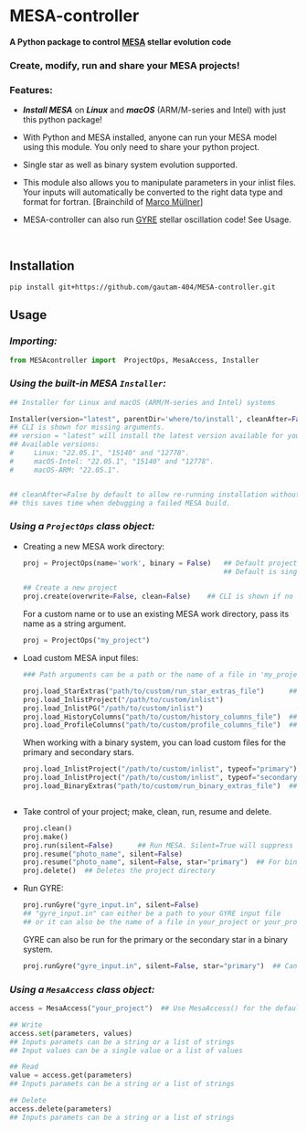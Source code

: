 # MESA-controller

<!-- <a href="https://zenodo.org/badge/latestdoi/589065195"><img src="https://zenodo.org/badge/589065195.svg" alt="DOI" width=150></a> -->

#### A Python package to control [MESA](https://github.com/MESAHub/mesa) stellar evolution code


### Create, modify, run and share your MESA projects!  

### Features:

  * ***Install MESA*** on ***Linux*** and ***macOS*** (ARM/M-series and Intel) with just this python package!

  * With Python and MESA installed, anyone can run your MESA model using this module. You only need to share your python project.
  
  * Single star as well as binary system evolution supported.

  * This module also allows you to manipulate parameters in your inlist files. Your inputs will automatically be converted to the right data type and format for fortran. [Brainchild of [Marco Müllner](https://github.com/MarcoMuellner/PyMesaHandler)]

  * MESA-controller can also run [GYRE](https://github.com/rhdtownsend/gyre) stellar oscillation code! See Usage.



<br>

## Installation
```
pip install git+https://github.com/gautam-404/MESA-controller.git
```

## Usage

### ***Importing:***
  ```python
  from MESAcontroller import  ProjectOps, MesaAccess, Installer
  ```
  
  
### ***Using the built-in MESA `Installer`:***
  ```python
  ## Installer for Linux and macOS (ARM/M-series and Intel) systems
  
  Installer(version="latest", parentDir='where/to/install', cleanAfter=False )     
  ## CLI is shown for missing arguments.  
  ## version = "latest" will install the latest version available for your system.
  ## Available versions: 
  #     Linux: "22.05.1", "15140" and "12778".
  #     macOS-Intel: "22.05.1", "15140" and "12778".  
  #     macOS-ARM: "22.05.1".
 
  
  ## cleanAfter=False by default to allow re-running installation without removing downloaded files, 
  ## this saves time when debugging a failed MESA build.
  ```
  
### ***Using a `ProjectOps` class object:***
  * Creating a new MESA work directory:
    ```python
    proj = ProjectOps(name='work', binary = False)   ## Default project name is 'work'. 
                                                     ## Default is single star evolution.

    ## Create a new project
    proj.create(overwrite=False, clean=False)    ## CLI is shown if no arguments are passed                       
    ```
    For a custom name or to use an existing MESA work directory, pass its name as a string argument.
    ```python
    proj = ProjectOps("my_project")
    ```
  * Load custom MESA input files:
    ```python
    ### Path arguments can be a path or the name of a file in 'my_project' directory ###
    
    proj.load_StarExtras("path/to/custom/run_star_extras_file")      ## Load custom run_star_extras.f90
    proj.load_InlistProject("/path/to/custom/inlist")                       ## Load custom inlist_project 
    proj.load_InlistPG("/path/to/custom/inlist")                       ## Load custom inlist_pgstar    
    proj.load_HistoryColumns("path/to/custom/history_columns_file")  ## Load custom history_columns
    proj.load_ProfileColumns("path/to/custom/profile_columns_file")  ## Load custom profile_columns
    ```
    When working with a binary system, you can load custom files for the primary and secondary stars.
    ```python
    proj.load_InlistProject("/path/to/custom/inlist", typeof="primary")     ## Load custom 'inlist1'
    proj.load_InlistProject("/path/to/custom/inlist", typeof="secondary")   ## Load custom 'inlist2'
    proj.load_BinaryExtras("path/to/custom/run_binary_extras_file")  ## Load custom run_binary_extras.f90
    ```

    ```
    
  * Take control of your project; make, clean, run, resume and delete.
    ```python
    proj.clean()
    proj.make()
    proj.run(silent=False)      ## Run MESA. Silent=True will suppress console output and write to a runlog file.
    proj.resume("photo_name", silent=False)
    proj.resume("photo_name", silent=False, star="primary")  ## For binary systems. Can be "primary" or "secondary"
    proj.delete()  ## Deletes the project directory
    ```
    
  * Run GYRE:
    ```python
    proj.runGyre("gyre_input.in", silent=False)  
    ## "gyre_input.in" can either be a path to your GYRE input file
    ## or it can also be the name of a file in your_project or your_project/LOGS directory
    ```
    GYRE can also be run for the primary or the secondary star in a binary system.
    ```python
    proj.runGyre("gyre_input.in", silent=False, star="primary")  ## Can be "primary" or "secondary"
    ```

### ***Using a `MesaAccess` class object:***
  ```python
  access = MesaAccess("your_project")  ## Use MesaAccess() for the default project name 'work'

  ## Write
  access.set(parameters, values)              
  ## Inputs paramets can be a string or a list of strings
  ## Input values can be a single value or a list of values
  
  ## Read
  value = access.get(parameters)   
  ## Inputs paramets can be a string or a list of strings

  ## Delete
  access.delete(parameters)
  ## Inputs paramets can be a string or a list of strings
  ```
